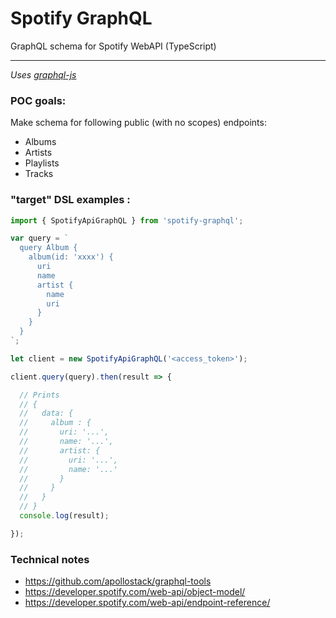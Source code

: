 # Spotify GraphQL
GraphQL schema for Spotify WebAPI (TypeScript)

--------

*Uses [graphql-js](https://github.com/graphql/graphql-js)*

### POC goals:

Make schema for following public (with no scopes) endpoints:
- Albums
- Artists
- Playlists
- Tracks


### "target" DSL examples :

```typescript
import { SpotifyApiGraphQL } from 'spotify-graphql';

var query = `
  query Album {
    album(id: 'xxxx') {
      uri
      name
      artist {
        name
        uri
      }
    }
  }
`;

let client = new SpotifyApiGraphQL('<access_token>');

client.query(query).then(result => {

  // Prints
  // {
  //   data: {
  //     album : {
  //       uri: '...',
  //       name: '...',
  //       artist: {
  //         uri: '...',
  //         name: '...'
  //       }
  //     }
  //   }
  // }
  console.log(result);

});
```


### Technical notes

- https://github.com/apollostack/graphql-tools
- https://developer.spotify.com/web-api/object-model/
- https://developer.spotify.com/web-api/endpoint-reference/

